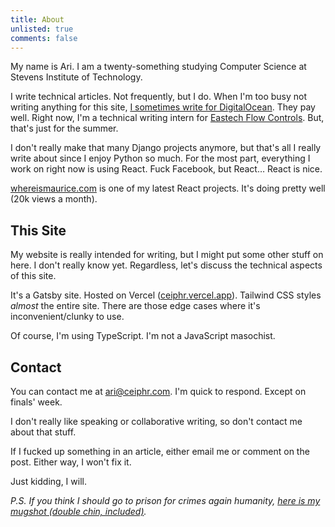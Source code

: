 ```yaml
---
title: About
unlisted: true
comments: false
---
```

My name is Ari. I am a twenty-something studying Computer Science at Stevens Institute of Technology.

I write technical articles. Not frequently, but I do. When I'm too busy not writing anything for this
site, [I sometimes write for DigitalOcean](https://www.digitalocean.com/community/users/ceiphr). They pay well.
Right now, I'm a technical writing intern for [Eastech Flow Controls](https://www.smartwastewater.com/). But, that's
just for the summer.

I don't really make that many Django projects anymore, but that's all I really write about since I enjoy Python so much. 
For the most part, everything I work on right now is using React. Fuck Facebook, but React… React is nice. 

[whereismaurice.com](https://whereismaurice.com) is one of my latest React projects. It's doing
pretty well (20k views a month).

## This Site

My website is really intended for writing, but I might put some other stuff on here. I don't really know yet.
Regardless, let's discuss the technical aspects of this site.

It's a Gatsby site. Hosted on Vercel ([ceiphr.vercel.app](https://ceiphr.vercel.app/)). Tailwind CSS styles
*almost* the entire site. There are those edge cases where it's inconvenient/clunky to use.

Of course, I'm using TypeScript. I'm not a JavaScript masochist.

## Contact

You can contact me at [ari@ceiphr.com](mailto:ari@ceiphr.com). I'm quick to respond. Except on finals' week.

I don't really like speaking or collaborative writing, so don't contact me about that stuff.

If I fucked up something in an article, either email me or comment on the post. Either way, I won't fix it.

Just kidding, I will.

*P.S. If you think I should go to prison for crimes again
humanity, [here is my mugshot (double chin, included)](/ari-birnbaum.png).*